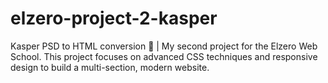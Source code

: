# elzero-project-2-kasper
Kasper PSD to HTML conversion 🎨 | My second project for the Elzero Web School. This project focuses on advanced CSS techniques and responsive design to build a multi-section, modern website.
